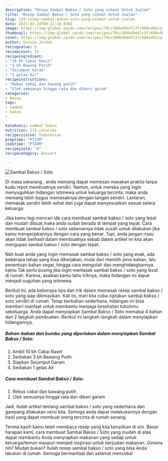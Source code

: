 ```yaml
---
description: "Resep Sambal Bakso / Soto yang nikmat Untuk Jualan"
title: "Resep Sambal Bakso / Soto yang nikmat Untuk Jualan"
slug: 129-resep-sambal-bakso-soto-yang-nikmat-untuk-jualan
date: 2021-03-24T08:21:24.030Z
image: https://img-global.cpcdn.com/recipes/79cc380bd9d47c3f/680x482cq70/sambal-bakso-soto-foto-resep-utama.jpg
thumbnail: https://img-global.cpcdn.com/recipes/79cc380bd9d47c3f/680x482cq70/sambal-bakso-soto-foto-resep-utama.jpg
cover: https://img-global.cpcdn.com/recipes/79cc380bd9d47c3f/680x482cq70/sambal-bakso-soto-foto-resep-utama.jpg
author: Gussie Jordan
ratingvalue: 5
reviewcount: 12
recipeingredient:
- "10 bh Cabai Rawit"
- "3 bh Bawang Putih"
- "Sejumput Garam"
- "1 gelas Air"
recipeinstructions:
- "Rebus cabai dan bawang putih"
- "Ulek semuanya hingga rata dan diberi garam"
categories:
- Resep
tags:
- sambal
- bakso
- 

katakunci: sambal bakso  
nutrition: 173 calories
recipecuisine: Indonesian
preptime: "PT23M"
cooktime: "PT49M"
recipeyield: "4"
recipecategory: Dessert

---
```



![Sambal Bakso / Soto](https://img-global.cpcdn.com/recipes/79cc380bd9d47c3f/680x482cq70/sambal-bakso-soto-foto-resep-utama.jpg)

Di masa  sekarang , anda memang dapat memesan masakan praktis tanpa kudu repot membuatnya sendiri. Namun, untuk mereka yang ingin menyuguhkan hidangan istimewa untuk keluarga tercinta, maka anda memang lebih bagus memasaknya dengan tangan sendiri. Lantaran, memasak sendiri lebih sehat dan juga dapat menyesuaikan sesuai selera keluarga.

Jika kamu lagi mencari ide cara membuat sambal bakso / soto yang lezat dan mudah dibuat,maka anda sudah berada di tempat yang tepat. Cara membuat sambal bakso / soto  sebenarnya tidak susah untuk dilakukan jika kamu mengerjakannya dengan cara yang benar. Tapi, anda jangan risau akan tidak berhasil dalam membuatnya 
sebab dalam artikel ini kita akan mengupas sambal bakso / soto dengan tepat.  



Nah buat anda yang ingin memasak sambal bakso / soto yang enak, ada beberapa tahap yang bisa dikerjakan, mulai dari memilih jenis bahan, lalu penentuan bahan segar, hingga cara mengolah dan menghidangkannya. kamu Tak perlu pusing jika ingin memasak sambal bakso / soto yang lezat di rumah. Karena, asalkan kamu  tahu triknya, maka hidangan ini dapat menjadi suguhan yang istimewa.

Berikut ini, ada beberapa tips dan trik dalam memasak resep sambal bakso / soto yang siap dikreasikan. Kali ini, mari kita coba ciptakan sambal bakso / soto sendiri di rumah. Tetap berbahan sederhana, hidangan ini bisa memberi manfaat untuk membantu menjaga kesehatan tubuhmu sekeluarga. Anda dapat menyiapkan Sambal Bakso / Soto memakai 4 bahan dan 2 langkah pembuatan. Berikut ini langkah-langkah dalam menyiapkan hidangannya.

<!--inarticleads1-->

##### Bahan-bahan dan bumbu yang diperlukan dalam menyiapkan Sambal Bakso / Soto:

1. Ambil 10 bh Cabai Rawit
1. Sediakan 3 bh Bawang Putih
1. Siapkan Sejumput Garam
1. Sediakan 1 gelas Air




<!--inarticleads2-->

##### Cara membuat Sambal Bakso / Soto:

1. Rebus cabai dan bawang putih
1. Ulek semuanya hingga rata dan diberi garam




Jadi, itulah artikel tentang  sambal bakso / soto  yang sederhana dan gampang dilakukan versi kita. Semoga anda dapat melakukannya dengan hasil yang dapat membuat oreng tercinta di rumah senang. 

Terima kasih kamu telah membaca resep yang kita tampilkan di sini. Besar harapan kami, cara membuat  Sambal Bakso / Soto yang mudah di atas dapat membantu Anda menyiapkan makanan yang sedap untuk keluarga/teman maupun menjadi inspirasi untuk berjualan makanan. Gimana nih? Mudah bukan? Itulah resep sambal bakso / soto yang bisa Anda lakukan di rumah. Semoga bermanfaat dan selamat mencoba!

